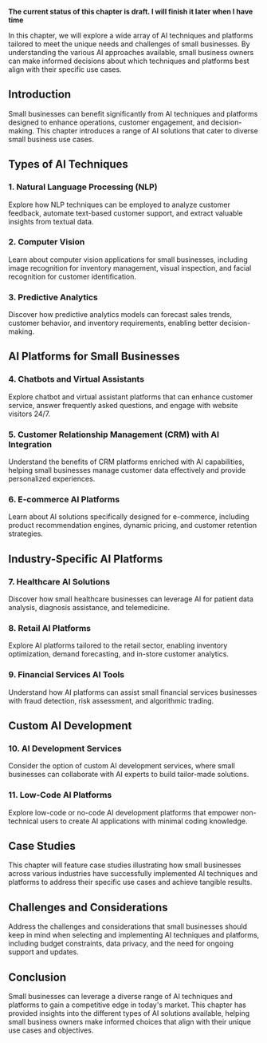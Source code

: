 **The current status of this chapter is draft. I will finish it later when I have time**

In this chapter, we will explore a wide array of AI techniques and platforms tailored to meet the unique needs and challenges of small businesses. By understanding the various AI approaches available, small business owners can make informed decisions about which techniques and platforms best align with their specific use cases.

Introduction
------------

Small businesses can benefit significantly from AI techniques and platforms designed to enhance operations, customer engagement, and decision-making. This chapter introduces a range of AI solutions that cater to diverse small business use cases.

Types of AI Techniques
----------------------

### 1. **Natural Language Processing (NLP)**

Explore how NLP techniques can be employed to analyze customer feedback, automate text-based customer support, and extract valuable insights from textual data.

### 2. **Computer Vision**

Learn about computer vision applications for small businesses, including image recognition for inventory management, visual inspection, and facial recognition for customer identification.

### 3. **Predictive Analytics**

Discover how predictive analytics models can forecast sales trends, customer behavior, and inventory requirements, enabling better decision-making.

AI Platforms for Small Businesses
---------------------------------

### 4. **Chatbots and Virtual Assistants**

Explore chatbot and virtual assistant platforms that can enhance customer service, answer frequently asked questions, and engage with website visitors 24/7.

### 5. **Customer Relationship Management (CRM) with AI Integration**

Understand the benefits of CRM platforms enriched with AI capabilities, helping small businesses manage customer data effectively and provide personalized experiences.

### 6. **E-commerce AI Platforms**

Learn about AI solutions specifically designed for e-commerce, including product recommendation engines, dynamic pricing, and customer retention strategies.

Industry-Specific AI Platforms
------------------------------

### 7. **Healthcare AI Solutions**

Discover how small healthcare businesses can leverage AI for patient data analysis, diagnosis assistance, and telemedicine.

### 8. **Retail AI Platforms**

Explore AI platforms tailored to the retail sector, enabling inventory optimization, demand forecasting, and in-store customer analytics.

### 9. **Financial Services AI Tools**

Understand how AI platforms can assist small financial services businesses with fraud detection, risk assessment, and algorithmic trading.

Custom AI Development
---------------------

### 10. **AI Development Services**

Consider the option of custom AI development services, where small businesses can collaborate with AI experts to build tailor-made solutions.

### 11. **Low-Code AI Platforms**

Explore low-code or no-code AI development platforms that empower non-technical users to create AI applications with minimal coding knowledge.

Case Studies
------------

This chapter will feature case studies illustrating how small businesses across various industries have successfully implemented AI techniques and platforms to address their specific use cases and achieve tangible results.

Challenges and Considerations
-----------------------------

Address the challenges and considerations that small businesses should keep in mind when selecting and implementing AI techniques and platforms, including budget constraints, data privacy, and the need for ongoing support and updates.

Conclusion
----------

Small businesses can leverage a diverse range of AI techniques and platforms to gain a competitive edge in today's market. This chapter has provided insights into the different types of AI solutions available, helping small business owners make informed choices that align with their unique use cases and objectives.
